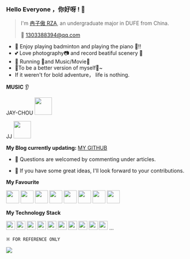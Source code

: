 ### Hello Everyone ，你好呀 ! 👋

> I'm [冉子傲 RZA](https://blog.csdn.net/weixin_43825727?spm=1000.2115.3001.5343), an undergraduate major in DUFE from China.
>
> :email: 1303388394@qq.com

*  :badminton: Enjoy playing badminton and playing the piano :musical_keyboard:!!
*  :two_hearts: Love photography:camera: and record beatiful scenery :book:
*  :white_flower: Running :running:and Music/Movie:movie_camera:
*  :rocket:To be a better version of myself:facepunch:~ 
*  If it weren't for bold adventure， life is nothing.


**MUSIC** :ear:

JAY-CHOU 
<code><img height="47" src="https://img2.baidu.com/it/u=4152155542,4262376676&fm=253&fmt=auto&app=138&f=JPEG?w=500&h=500"></code>

JJ
<code><img height="47" src="https://img1.baidu.com/it/u=3396597194,2866220222&fm=253&fmt=auto&app=120&f=PNG?w=800&h=800"></code>



**My Blog currently updating:** [MY GITHUB](https://github.com/AUDI-RAN)

* :speech_balloon: Questions are welcomed by commenting under articles.

* :thought_balloon: If you have some great ideas, I'll look forward to your contributions.


**My Favourite** 

<code><img height="35" src="https://img1.baidu.com/it/u=1359801534,1549102712&fm=253&fmt=auto&app=138&f=JPEG?w=600&h=395"></code>
<code><img height="35" src="https://img0.baidu.com/it/u=76143725,2540449494&fm=253&fmt=auto&app=120&f=JPEG?w=500&h=562"></code>
<code><img height="35" src="https://img0.baidu.com/it/u=3169533231,4219603311&fm=253&fmt=auto&app=138&f=JPEG?w=500&h=500"></code>
<code><img height="35" src="https://img1.baidu.com/it/u=3715480962,3860305926&fm=253&fmt=auto&app=138&f=JPEG?w=500&h=500"></code>
<code><img height="35" src="https://img2.baidu.com/it/u=467906099,768569635&fm=253&fmt=auto&app=138&f=PNG?w=500&h=500"></code>
<code><img height="35" src="https://img1.baidu.com/it/u=2971131458,2950755248&fm=253&fmt=auto&app=138&f=JPEG?w=614&h=500"></code>
<code><img height="35" src="https://img2.baidu.com/it/u=2064412075,2382803628&fm=253&fmt=auto&app=120&f=JPEG?w=436&h=436"></code>
<code><img height="35" src="https://img2.baidu.com/it/u=467906099,768569635&fm=253&fmt=auto&app=138&f=PNG?w=500&h=500"></code>


**My Technology Stack**

<code><img height="24" src="https://img2.baidu.com/it/u=3574863973,3090991588&fm=253&fmt=auto&app=120&f=JPEG?w=805&h=800"></code>
<code><img height="24" src="https://img2.baidu.com/it/u=3309929395,1825564067&fm=253&fmt=auto&app=138&f=JPEG?w=500&h=500"></code>
<code><img height="24" src="https://t15.baidu.com/it/u=657631420,1168967143&fm=224&app=112&f=PNG?w=500&h=500"></code>
<code><img height="24" src="https://img1.baidu.com/it/u=826357191,3098878560&fm=253&fmt=auto&app=138&f=JPEG?w=661&h=500"></code>
<code><img height="24" src="https://img1.baidu.com/it/u=1841121134,2443891427&fm=253&fmt=auto&app=138&f=PNG?w=502&h=500"></code>
<code><img height="24" src="https://img0.baidu.com/it/u=665211038,1634818861&fm=253&fmt=auto&app=138&f=JPEG?w=500&h=500"></code>
<code><img height="24" src="https://img0.baidu.com/it/u=199154205,1606130087&fm=253&fmt=auto&app=138&f=JPEG?w=279&h=237"></code>
<code><img height="24" src="https://img1.baidu.com/it/u=4158793675,4230769811&fm=253&fmt=auto&app=138&f=PNG?w=500&h=500"></code>
<code><img height="24" src="https://s1.ax1x.com/2020/07/15/UwFUNn.png"></code>
<code><img height="24" src="https://s1.ax1x.com/2020/07/15/UwFGng.png"></code>
...

`※ FOR REFERENCE ONLY`

<a>
  <img align="center" src="https://github-readme-stats.vercel.app/api?username=qsbit&show_icons=true" />
</a>

<!--
<a>
  <img align="center" src="https://github-readme-stats.vercel.app/api/top-langs/?username=qsbit&layout=compact" />
</a>
-->
